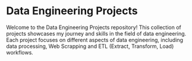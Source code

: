 # Data Engineering Projects

Welcome to the Data Engineering Projects repository! This collection of projects showcases my journey and skills in the field of data engineering. 
Each project focuses on different aspects of data engineering, including data processing, Web Scrapping and ETL (Extract, Transform, Load) workflows.
